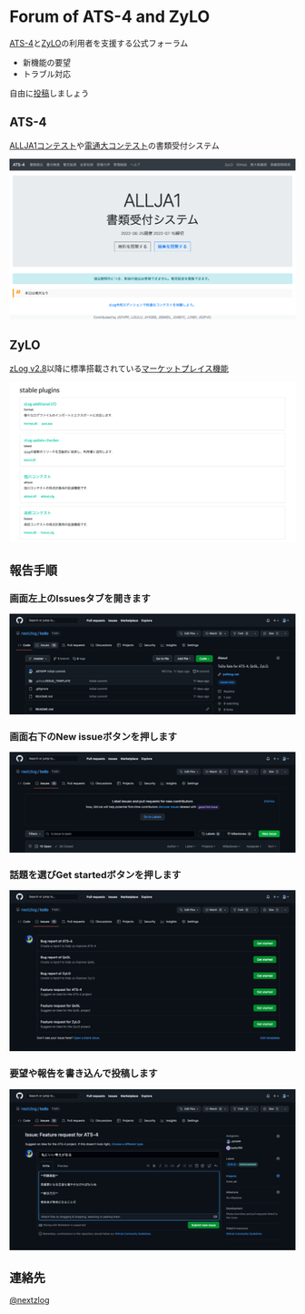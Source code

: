 Forum of ATS-4 and ZyLO
====

[ATS-4](https://github.com/nextzlog/ats4)と[ZyLO](https://github.com/nextzlog/zylo)の利用者を支援する公式フォーラム

- 新機能の要望
- トラブル対応

自由に[投稿](https://github.com/nextzlog/todo/issues/new/choose)しましょう

## ATS-4

[ALLJA1コンテスト](https://allja1.org)や[電通大コンテスト](https://uectest.ja1zgp.com)の書類受付システム

![ATS-4](images/ATS4.png)

## ZyLO

[zLog v2.8](https://zlog.org)以降に標準搭載されている[マーケットプレイス機能](https://zylo.pafelog.net)

![ZyLO](images/ZYLO.png)

## 報告手順

### 画面左上の**Issues**タブを開きます

![タブを開く](images/ISSUE1.png)

### 画面右下の**New issue**ボタンを押します

![ボタンを押す](images/ISSUE2.png)

### 話題を選び**Get started**ボタンを押します

![ボタンを押す](images/ISSUE3.png)

### 要望や報告を書き込んで投稿します

![報告を書く](images/ISSUE4.png)

## 連絡先

[@nextzlog](https://twitter.com/nextzlog)
